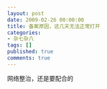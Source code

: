 ```yaml
---
layout: post
date: 2009-02-26 00:00:00
title: 备案原因，这几天无法正常打开
categories:
- 杂七杂八
tags: []
published: true
comments: true
---
```

<p>网络整治，还是要配合的</p>
